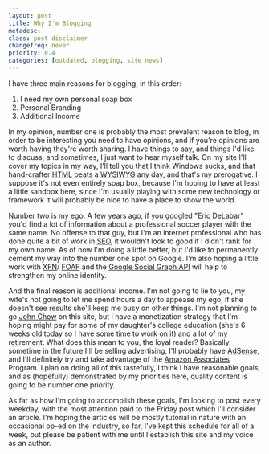 ```yaml
---
layout: post
title: Why I'm Blogging
metadesc: 
class: post disclaimer
changefreq: never
priority: 0.4
categories: [outdated, blogging, site news]
---
```

I have three main reasons for blogging, in this order:

1. I need my own personal soap box
2. Personal Branding
3. Additional Income

In my opinion, number one is probably the most prevalent reason to blog, in order to be interesting 
you need to have opinions, and if you're opinions are worth having they're worth sharing.  I have 
things to say, and things I'd like to discuss, and sometimes, I just want to hear myself talk.  On 
my site I'll cover my topics in my way, I'll tell you that I think Windows sucks, and that hand-crafter 
<acronym title="HyperText Markup Language">HTML</acronym> beats a 
<acronym title="What You See Is What You Get">WYSIWYG</acronym> any day, and that's 
my prerogative.  I suppose it's not even entirely soap box, because I'm hoping to have at least a 
little sandbox here, since I'm usually playing with some new technology or framework it will probably 
be nice to have a place to show the world.

Number two is my ego.  A few years ago, if you googled "Eric DeLabar" you'd find a lot of information 
about a professional soccer player with the same name.  No offense to that guy, but I'm an internet 
professional who has done quite a bit of work in <acronym title="Search Engine Optimization">SEO</acronym>, 
it wouldn't look to good if I didn't rank for my own name.  As of now I'm doing a little better, 
but I'd like to permanently cement my way into the number one spot on Google.  I'm also hoping a 
little work with [XFN](http://gmpg.org/xfn/)/
[FOAF](http://www.foaf-project.org/) and the 
[Google Social Graph API](http://code.google.com/apis/socialgraph/) 
will help to strengthen my online identity.

And the final reason is additional income.  I'm not going to lie to you, my wife's not going to let me 
spend hours a day to appease my ego, if she doesn't see results she'll keep me busy on other things. 
I'm not planning to go [John Chow](http://www.johnchow.com/) on this site, but I have a 
monetization strategy that I'm hoping might pay for some of my daughter's college education (she's 
6-weeks old today so I have some time to work on it) and a lot of my retirement.  What does this 
mean to you, the loyal reader?  Basically, sometime in the future I'll be selling advertising, I'll 
probably have [AdSense](http://www.google.com/adsense/), and I'll definitely try and take 
advantage of the [Amazon Associates](http://www.amazon.com/gp/redirect.html?ie=UTF8&amp;location=https%3A%2F%2Faffiliate-program.amazon.com%2F&amp;tag=ericdcom-20&amp;linkCode=ur2&amp;camp=1789&amp;creative=9325)<img src="http://www.assoc-amazon.com/e/ir?t=ericdcom-20&amp;l=ur2&amp;o=1" width="1" height="1" border="0" alt="" style="border:none !important; margin:0px !important;"> Program. 
I plan on doing all of this tastefully, I think I have reasonable goals, and as (hopefully) demonstrated 
by my priorities here, quality content is going to be number one priority.

As far as how I'm going to accomplish these goals, I'm looking to post every weekday, with the most 
attention paid to the Friday post which I'll consider an article.  I'm hoping the articles will be 
mostly tutorial in nature with an occasional op-ed on the industry, so far, I've kept this schedule 
for all of a week, but please be patient with me until I establish this site and my voice as an author.
